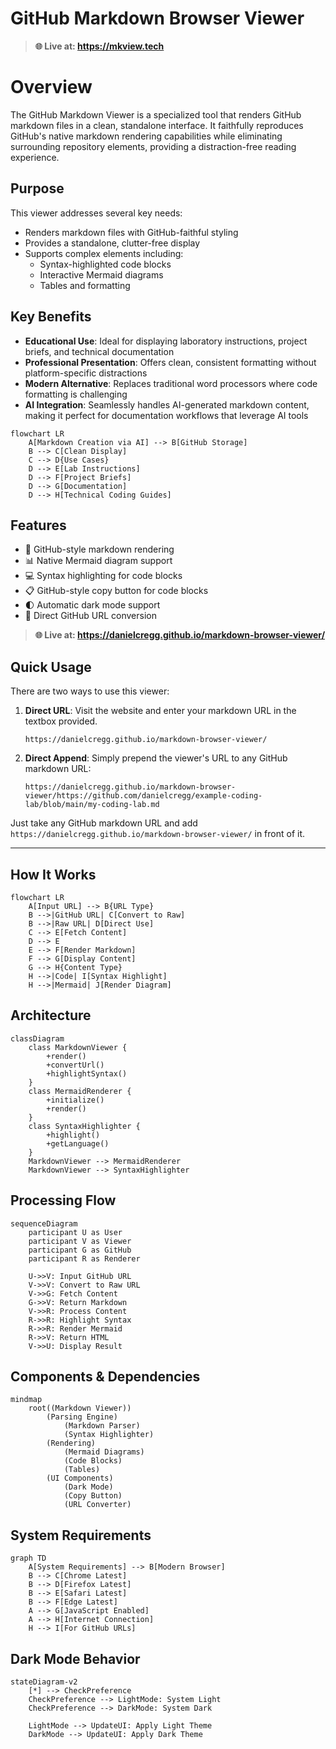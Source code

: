 # GitHub Markdown Browser Viewer  

> **🌐 Live at: https://mkview.tech**

# Overview

The GitHub Markdown Viewer is a specialized tool that renders GitHub markdown files in a clean, standalone interface. It faithfully reproduces GitHub's native markdown rendering capabilities while eliminating surrounding repository elements, providing a distraction-free reading experience.

## Purpose

This viewer addresses several key needs:
- Renders markdown files with GitHub-faithful styling
- Provides a standalone, clutter-free display
- Supports complex elements including:
  - Syntax-highlighted code blocks
  - Interactive Mermaid diagrams
  - Tables and formatting

## Key Benefits

- **Educational Use**: Ideal for displaying laboratory instructions, project briefs, and technical documentation
- **Professional Presentation**: Offers clean, consistent formatting without platform-specific distractions
- **Modern Alternative**: Replaces traditional word processors where code formatting is challenging
- **AI Integration**: Seamlessly handles AI-generated markdown content, making it perfect for documentation workflows that leverage AI tools

```mermaid
flowchart LR
    A[Markdown Creation via AI] --> B[GitHub Storage]
    B --> C[Clean Display]
    C --> D{Use Cases}
    D --> E[Lab Instructions]
    D --> F[Project Briefs]
    D --> G[Documentation]
    D --> H[Technical Coding Guides]
```

## Features

- 🎨 GitHub-style markdown rendering
- 📊 Native Mermaid diagram support
- 💻 Syntax highlighting for code blocks
- 📋 GitHub-style copy button for code blocks
- 🌓 Automatic dark mode support
- 🔄 Direct GitHub URL conversion
> **🌐 Live at: https://danielcregg.github.io/markdown-browser-viewer/**

## Quick Usage

There are two ways to use this viewer:

1. **Direct URL**: Visit the website and enter your markdown URL in the textbox provided.
   ```
   https://danielcregg.github.io/markdown-browser-viewer/
   ```

2. **Direct Append**: Simply prepend the viewer's URL to any GitHub markdown URL:
   ```
   https://danielcregg.github.io/markdown-browser-viewer/https://github.com/danielcregg/example-coding-lab/blob/main/my-coding-lab.md
   ```
   
Just take any GitHub markdown URL and add `https://danielcregg.github.io/markdown-browser-viewer/` in front of it.

---



## How It Works

```mermaid
flowchart LR
    A[Input URL] --> B{URL Type}
    B -->|GitHub URL| C[Convert to Raw]
    B -->|Raw URL| D[Direct Use]
    C --> E[Fetch Content]
    D --> E
    E --> F[Render Markdown]
    F --> G[Display Content]
    G --> H{Content Type}
    H -->|Code| I[Syntax Highlight]
    H -->|Mermaid| J[Render Diagram]
```

## Architecture

```mermaid
classDiagram
    class MarkdownViewer {
        +render()
        +convertUrl()
        +highlightSyntax()
    }
    class MermaidRenderer {
        +initialize()
        +render()
    }
    class SyntaxHighlighter {
        +highlight()
        +getLanguage()
    }
    MarkdownViewer --> MermaidRenderer
    MarkdownViewer --> SyntaxHighlighter
```

## Processing Flow

```mermaid
sequenceDiagram
    participant U as User
    participant V as Viewer
    participant G as GitHub
    participant R as Renderer

    U->>V: Input GitHub URL
    V->>V: Convert to Raw URL
    V->>G: Fetch Content
    G->>V: Return Markdown
    V->>R: Process Content
    R->>R: Highlight Syntax
    R->>R: Render Mermaid
    R->>V: Return HTML
    V->>U: Display Result
```

## Components & Dependencies

```mermaid
mindmap
    root((Markdown Viewer))
        (Parsing Engine)
            (Markdown Parser)
            (Syntax Highlighter)
        (Rendering)
            (Mermaid Diagrams)
            (Code Blocks)
            (Tables)
        (UI Components)
            (Dark Mode)
            (Copy Button)
            (URL Converter)
```

## System Requirements

```mermaid
graph TD
    A[System Requirements] --> B[Modern Browser]
    B --> C[Chrome Latest]
    B --> D[Firefox Latest]
    B --> E[Safari Latest]
    B --> F[Edge Latest]
    A --> G[JavaScript Enabled]
    A --> H[Internet Connection]
    H --> I[For GitHub URLs]
```

## Dark Mode Behavior

```mermaid
stateDiagram-v2
    [*] --> CheckPreference
    CheckPreference --> LightMode: System Light
    CheckPreference --> DarkMode: System Dark
    
    LightMode --> UpdateUI: Apply Light Theme
    DarkMode --> UpdateUI: Apply Dark Theme
